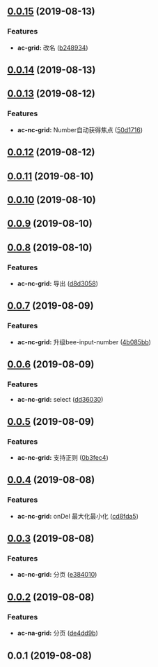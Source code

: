 <a name="0.0.15"></a>
## [0.0.15](https://github.com/tinper-bee/ac-grids/compare/v0.0.14...v0.0.15) (2019-08-13)


### Features

* **ac-grid:** 改名 ([b248934](https://github.com/tinper-bee/ac-grids/commit/b248934))



<a name="0.0.14"></a>
## [0.0.14](https://github.com/tinper-bee/ac-grids/compare/v0.0.13...v0.0.14) (2019-08-13)



<a name="0.0.13"></a>
## [0.0.13](https://github.com/tinper-bee/ac-grids/compare/v0.0.12...v0.0.13) (2019-08-12)


### Features

* **ac-nc-grid:** Number自动获得焦点 ([50d1716](https://github.com/tinper-bee/ac-grids/commit/50d1716))



<a name="0.0.12"></a>
## [0.0.12](https://github.com/tinper-bee/ac-grids/compare/v0.0.11...v0.0.12) (2019-08-12)



<a name="0.0.11"></a>
## [0.0.11](https://github.com/tinper-bee/ac-grids/compare/v0.0.10...v0.0.11) (2019-08-10)



<a name="0.0.10"></a>
## [0.0.10](https://github.com/tinper-bee/ac-grids/compare/v0.0.9...v0.0.10) (2019-08-10)



<a name="0.0.9"></a>
## [0.0.9](https://github.com/tinper-bee/ac-grids/compare/v0.0.8...v0.0.9) (2019-08-10)



<a name="0.0.8"></a>
## [0.0.8](https://github.com/tinper-bee/ac-grids/compare/v0.0.7...v0.0.8) (2019-08-10)


### Features

* **ac-nc-grid:** 导出 ([d8d3058](https://github.com/tinper-bee/ac-grids/commit/d8d3058))



<a name="0.0.7"></a>
## [0.0.7](https://github.com/tinper-bee/ac-grids/compare/v0.0.6...v0.0.7) (2019-08-09)


### Features

* **ac-nc-grid:** 升级bee-input-number ([4b085bb](https://github.com/tinper-bee/ac-grids/commit/4b085bb))



<a name="0.0.6"></a>
## [0.0.6](https://github.com/tinper-bee/ac-grids/compare/v0.0.5...v0.0.6) (2019-08-09)


### Features

* **ac-nc-grid:** select ([dd36030](https://github.com/tinper-bee/ac-grids/commit/dd36030))



<a name="0.0.5"></a>
## [0.0.5](https://github.com/tinper-bee/ac-grids/compare/v0.0.4...v0.0.5) (2019-08-09)


### Features

* **ac-nc-grid:** 支持正则 ([0b3fec4](https://github.com/tinper-bee/ac-grids/commit/0b3fec4))



<a name="0.0.4"></a>
## [0.0.4](https://github.com/tinper-bee/ac-grids/compare/v0.0.3...v0.0.4) (2019-08-08)


### Features

* **ac-nc-grid:** onDel 最大化最小化 ([cd8fda5](https://github.com/tinper-bee/ac-grids/commit/cd8fda5))



<a name="0.0.3"></a>
## [0.0.3](https://github.com/tinper-bee/ac-grids/compare/v0.0.2...v0.0.3) (2019-08-08)


### Features

* **ac-nc-grid:** 分页 ([e384010](https://github.com/tinper-bee/ac-grids/commit/e384010))



<a name="0.0.2"></a>
## [0.0.2](https://github.com/tinper-bee/ac-grids/compare/v0.0.1...v0.0.2) (2019-08-08)


### Features

* **ac-na-grid:** 分页 ([de4dd9b](https://github.com/tinper-bee/ac-grids/commit/de4dd9b))



<a name="0.0.1"></a>
## 0.0.1 (2019-08-08)



